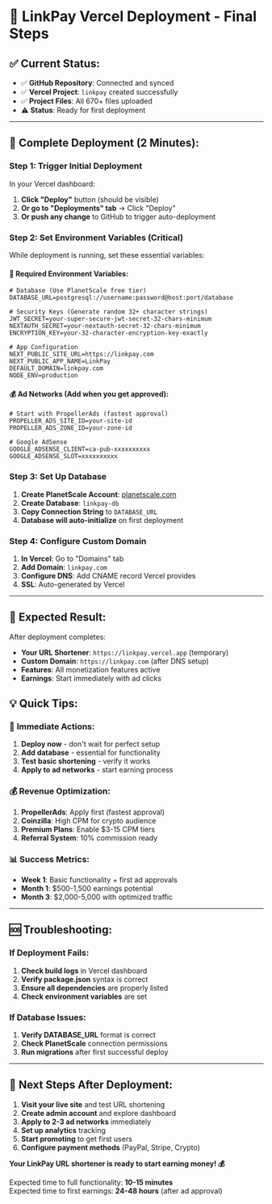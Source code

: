 # 🚀 LinkPay Vercel Deployment - Final Steps

## ✅ Current Status:
- ✅ **GitHub Repository**: Connected and synced
- ✅ **Vercel Project**: `linkpay` created successfully  
- ✅ **Project Files**: All 670+ files uploaded
- ⚠️ **Status**: Ready for first deployment

---

## 🎯 Complete Deployment (2 Minutes):

### Step 1: Trigger Initial Deployment
In your Vercel dashboard:
1. **Click "Deploy"** button (should be visible)
2. **Or go to "Deployments" tab** → Click "Deploy"
3. **Or push any change** to GitHub to trigger auto-deployment

### Step 2: Set Environment Variables (Critical)
While deployment is running, set these essential variables:

#### 🔐 **Required Environment Variables:**
```env
# Database (Use PlanetScale free tier)
DATABASE_URL=postgresql://username:password@host:port/database

# Security Keys (Generate random 32+ character strings)
JWT_SECRET=your-super-secure-jwt-secret-32-chars-minimum
NEXTAUTH_SECRET=your-nextauth-secret-32-chars-minimum
ENCRYPTION_KEY=your-32-character-encryption-key-exactly

# App Configuration
NEXT_PUBLIC_SITE_URL=https://linkpay.com
NEXT_PUBLIC_APP_NAME=LinkPay
DEFAULT_DOMAIN=linkpay.com
NODE_ENV=production
```

#### 💰 **Ad Networks (Add when you get approved):**
```env
# Start with PropellerAds (fastest approval)
PROPELLER_ADS_SITE_ID=your-site-id
PROPELLER_ADS_ZONE_ID=your-zone-id

# Google AdSense
GOOGLE_ADSENSE_CLIENT=ca-pub-xxxxxxxxxx
GOOGLE_ADSENSE_SLOT=xxxxxxxxxx
```

### Step 3: Set Up Database
1. **Create PlanetScale Account**: [planetscale.com](https://planetscale.com)
2. **Create Database**: `linkpay-db`
3. **Copy Connection String** to `DATABASE_URL`
4. **Database will auto-initialize** on first deployment

### Step 4: Configure Custom Domain
1. **In Vercel**: Go to "Domains" tab
2. **Add Domain**: `linkpay.com`
3. **Configure DNS**: Add CNAME record Vercel provides
4. **SSL**: Auto-generated by Vercel

---

## 🎉 Expected Result:

After deployment completes:
- **Your URL Shortener**: `https://linkpay.vercel.app` (temporary)
- **Custom Domain**: `https://linkpay.com` (after DNS setup)
- **Features**: All monetization features active
- **Earnings**: Start immediately with ad clicks

## 💡 Quick Tips:

### 🚀 **Immediate Actions:**
1. **Deploy now** - don't wait for perfect setup
2. **Add database** - essential for functionality  
3. **Test basic shortening** - verify it works
4. **Apply to ad networks** - start earning process

### 💰 **Revenue Optimization:**
1. **PropellerAds**: Apply first (fastest approval)
2. **Coinzilla**: High CPM for crypto audience
3. **Premium Plans**: Enable $3-15 CPM tiers
4. **Referral System**: 10% commission ready

### 📊 **Success Metrics:**
- **Week 1**: Basic functionality + first ad approvals
- **Month 1**: $500-1,500 earnings potential
- **Month 3**: $2,000-5,000 with optimized traffic

---

## 🆘 **Troubleshooting:**

### If Deployment Fails:
1. **Check build logs** in Vercel dashboard
2. **Verify package.json** syntax is correct
3. **Ensure all dependencies** are properly listed
4. **Check environment variables** are set

### If Database Issues:
1. **Verify DATABASE_URL** format is correct
2. **Check PlanetScale** connection permissions
3. **Run migrations** after first successful deploy

---

## 🎯 **Next Steps After Deployment:**

1. **Visit your live site** and test URL shortening
2. **Create admin account** and explore dashboard  
3. **Apply to 2-3 ad networks** immediately
4. **Set up analytics** tracking
5. **Start promoting** to get first users
6. **Configure payment methods** (PayPal, Stripe, Crypto)

**Your LinkPay URL shortener is ready to start earning money! 💰**

Expected time to full functionality: **10-15 minutes**  
Expected time to first earnings: **24-48 hours** (after ad approval)